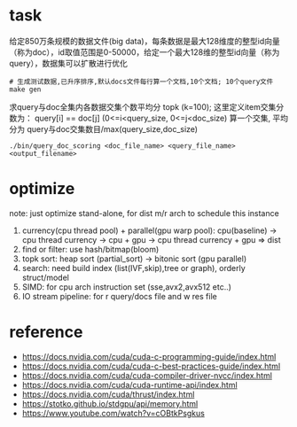 # task
给定850万条规模的数据文件(big data)，每条数据是最大128维度的整型id向量 （称为doc），id取值范围是0-50000，给定一个最大128维的整型id向量（称为query），数据集可以扩散进行优化
```shell
# 生成测试数据,已升序排序,默认docs文件每行算一个文档,10个文档; 10个query文件
make gen
```
求query与doc全集内各数据交集个数平均分 topk (k=100); 这里定义item交集分数为：
query[i] == doc[j] (0<=i<query_size, 0<=j<doc_size) 算一个交集, 平均分为 query与doc交集数目/max(query_size,doc_size)
``` shell
./bin/query_doc_scoring <doc_file_name> <query_file_name> <output_filename>
```

# optimize
note: just optimize stand-alone, for dist m/r arch to schedule this instance
1. currency(cpu thread pool) + parallel(gpu warp pool): cpu(baseline) -> cpu thread currency -> cpu + gpu -> cpu thread currency + gpu => dist
2. find or filter: use hash/bitmap(bloom)
3. topk sort: heap sort (partial_sort) -> bitonic sort (gpu parallel)
4. search: need build index (list(IVF,skip),tree or graph), orderly struct/model
5. SIMD: for cpu arch instruction set (sse,avx2,avx512 etc..)
6. IO stream pipeline: for r query/docs file and w res file

# reference
- https://docs.nvidia.com/cuda/cuda-c-programming-guide/index.html
- https://docs.nvidia.com/cuda/cuda-c-best-practices-guide/index.html
- https://docs.nvidia.com/cuda/cuda-compiler-driver-nvcc/index.html
- https://docs.nvidia.com/cuda/cuda-runtime-api/index.html
- https://docs.nvidia.com/cuda/thrust/index.html
- https://stotko.github.io/stdgpu/api/memory.html
- https://www.youtube.com/watch?v=cOBtkPsgkus



